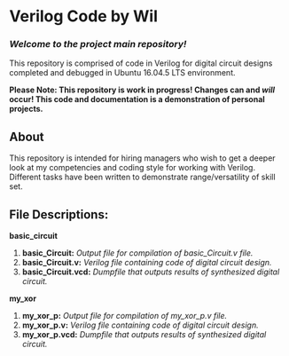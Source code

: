 # Verilog Code by Wil

### _Welcome to the project main repository!_
This repository is comprised of code in Verilog for digital circuit designs completed and debugged in Ubuntu 16.04.5 LTS environment.

**Please Note: This repository is work in progress! Changes can and _will_ occur! This code and documentation is a demonstration of personal projects.**

## About

This repository is intended for hiring managers who wish to get a deeper look at my competencies and coding style for working with Verilog. Different tasks have been written to demonstrate range/versatility of skill set.

## File Descriptions:

**basic_circuit**
1. **basic_Circuit:** _Output file for compilation of basic_Circuit.v file._
2. **basic_Circuit.v:** _Verilog file containing code of digital circuit design._
3. **basic_Circuit.vcd:** _Dumpfile that outputs results of synthesized digital circuit._

**my_xor**
1. **my_xor_p:** _Output file for compilation of my_xor_p.v file._
2. **my_xor_p.v:** _Verilog file containing code of digital circuit design._
3. **my_xor_p.vcd:** _Dumpfile that outputs results of synthesized digital circuit._
